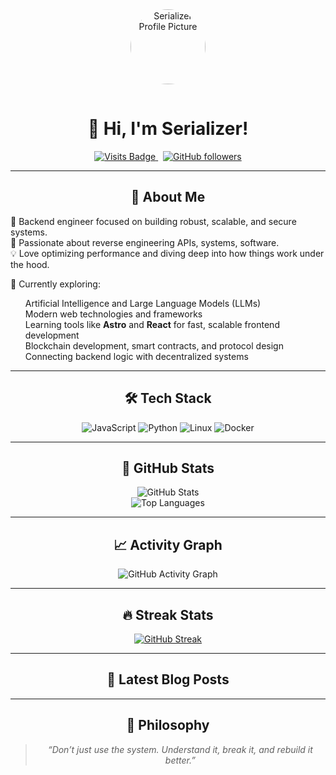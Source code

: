 <div align="center">
  <img 
    src="https://github.com/Web3-Serializer.png" 
    alt="Serializer Profile Picture" 
    width="120" height="120" 
    style="border-radius: 50%; margin-bottom: 15px;"
  />
  <h1>👋 Hi, I'm Serializer!</h1>

  <a href="https://github.com/Web3-Serializer">
    <img src="https://komarev.com/ghpvc/?username=Web3-Serializer&style=flat-square" alt="Visits Badge" />
  </a>
  &nbsp;
  <a href="https://github.com/Web3-Serializer?tab=followers">
    <img src="https://img.shields.io/github/followers/Web3-Serializer?style=social" alt="GitHub followers" />
  </a>
</div>

---

<h2 align="center">🚀 About Me</h2>

<p>
  🔧 Backend engineer focused on building robust, scalable, and secure systems.<br/>
  🧠 Passionate about reverse engineering APIs, systems, software.<br/>
  💡 Love optimizing performance and diving deep into how things work under the hood.
</p>

<p>
  🧪 Currently exploring:
</p>

<ul style="list-style-type:none;">
  <li>Artificial Intelligence and Large Language Models (LLMs)</li>
  <li>Modern web technologies and frameworks</li>
  <li>Learning tools like <b>Astro</b> and <b>React</b> for fast, scalable frontend development</li>
  <li>Blockchain development, smart contracts, and protocol design</li>
  <li>Connecting backend logic with decentralized systems</li>
</ul>

---

<h2 align="center">🛠️ Tech Stack</h2>

<p align="center">
  <img src="https://img.shields.io/badge/-JavaScript-black?style=flat&logo=javascript" alt="JavaScript" />
  <img src="https://img.shields.io/badge/-Python-3776AB?style=flat&logo=python" alt="Python" />
  <img src="https://img.shields.io/badge/-Linux-FCC624?style=flat&logo=linux&logoColor=black" alt="Linux" />
  <img src="https://img.shields.io/badge/-Docker-2496ED?style=flat&logo=docker" alt="Docker" />
</p>

---

<h2 align="center">🧩 GitHub Stats</h2>

<p align="center">
  <img src="https://github-readme-stats.vercel.app/api?username=Web3-Serializer&show_icons=true&hide_title=true" alt="GitHub Stats" />
  <br />
  <img src="https://github-readme-stats.vercel.app/api/top-langs/?username=Web3-Serializer&layout=compact&hide_title=true" alt="Top Languages" />
</p>

---

<h2 align="center">📈 Activity Graph</h2>

<p align="center">
  <img src="https://github-readme-activity-graph.vercel.app/graph?username=Web3-Serializer&theme=github-compact" alt="GitHub Activity Graph" />
</p>

---

<h2 align="center">🔥 Streak Stats</h2>

<p align="center">
  <a href="https://git.io/streak-stats">
    <img src="https://streak-stats.demolab.com/?user=Web3-Serializer&theme=default" alt="GitHub Streak" />
  </a>
</p>

---

<h2 align="center">📝 Latest Blog Posts</h2>

<!-- BLOG-POST-LIST:START -->
<!-- BLOG-POST-LIST:END -->

---

<h2 align="center">🧠 Philosophy</h2>

<blockquote align="center" style="font-style: italic;">
  “Don’t just use the system. Understand it, break it, and rebuild it better.”
</blockquote>
